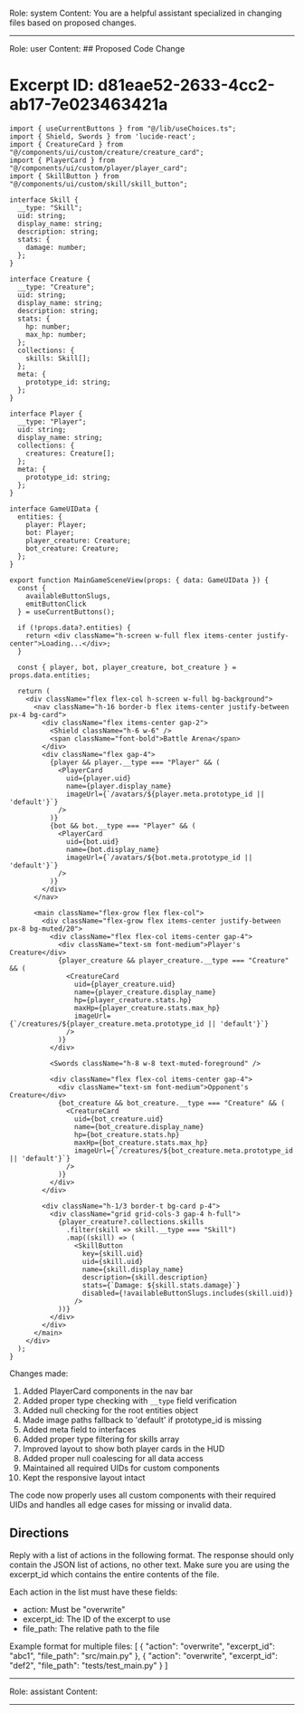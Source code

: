 Role: system
Content: You are a helpful assistant specialized in changing files based on proposed changes.
__________________
Role: user
Content: ## Proposed Code Change
# Excerpt ID: d81eae52-2633-4cc2-ab17-7e023463421a
```tsx main_game/templates/MainGameScene.tsx
import { useCurrentButtons } from "@/lib/useChoices.ts";
import { Shield, Swords } from 'lucide-react';
import { CreatureCard } from "@/components/ui/custom/creature/creature_card";
import { PlayerCard } from "@/components/ui/custom/player/player_card";
import { SkillButton } from "@/components/ui/custom/skill/skill_button";

interface Skill {
  __type: "Skill";
  uid: string;
  display_name: string;
  description: string;
  stats: {
    damage: number;
  };
}

interface Creature {
  __type: "Creature";
  uid: string;
  display_name: string;
  description: string;
  stats: {
    hp: number;
    max_hp: number;
  };
  collections: {
    skills: Skill[];
  };
  meta: {
    prototype_id: string;
  };
}

interface Player {
  __type: "Player";
  uid: string;
  display_name: string;
  collections: {
    creatures: Creature[];
  };
  meta: {
    prototype_id: string;
  };
}

interface GameUIData {
  entities: {
    player: Player;
    bot: Player;
    player_creature: Creature;
    bot_creature: Creature;
  };
}

export function MainGameSceneView(props: { data: GameUIData }) {
  const {
    availableButtonSlugs,
    emitButtonClick
  } = useCurrentButtons();

  if (!props.data?.entities) {
    return <div className="h-screen w-full flex items-center justify-center">Loading...</div>;
  }

  const { player, bot, player_creature, bot_creature } = props.data.entities;

  return (
    <div className="flex flex-col h-screen w-full bg-background">
      <nav className="h-16 border-b flex items-center justify-between px-4 bg-card">
        <div className="flex items-center gap-2">
          <Shield className="h-6 w-6" />
          <span className="font-bold">Battle Arena</span>
        </div>
        <div className="flex gap-4">
          {player && player.__type === "Player" && (
            <PlayerCard
              uid={player.uid}
              name={player.display_name}
              imageUrl={`/avatars/${player.meta.prototype_id || 'default'}`}
            />
          )}
          {bot && bot.__type === "Player" && (
            <PlayerCard
              uid={bot.uid}
              name={bot.display_name}
              imageUrl={`/avatars/${bot.meta.prototype_id || 'default'}`}
            />
          )}
        </div>
      </nav>

      <main className="flex-grow flex flex-col">
        <div className="flex-grow flex items-center justify-between px-8 bg-muted/20">
          <div className="flex flex-col items-center gap-4">
            <div className="text-sm font-medium">Player's Creature</div>
            {player_creature && player_creature.__type === "Creature" && (
              <CreatureCard
                uid={player_creature.uid}
                name={player_creature.display_name}
                hp={player_creature.stats.hp}
                maxHp={player_creature.stats.max_hp}
                imageUrl={`/creatures/${player_creature.meta.prototype_id || 'default'}`}
              />
            )}
          </div>

          <Swords className="h-8 w-8 text-muted-foreground" />

          <div className="flex flex-col items-center gap-4">
            <div className="text-sm font-medium">Opponent's Creature</div>
            {bot_creature && bot_creature.__type === "Creature" && (
              <CreatureCard
                uid={bot_creature.uid}
                name={bot_creature.display_name}
                hp={bot_creature.stats.hp}
                maxHp={bot_creature.stats.max_hp}
                imageUrl={`/creatures/${bot_creature.meta.prototype_id || 'default'}`}
              />
            )}
          </div>
        </div>

        <div className="h-1/3 border-t bg-card p-4">
          <div className="grid grid-cols-3 gap-4 h-full">
            {player_creature?.collections.skills
              .filter(skill => skill.__type === "Skill")
              .map((skill) => (
                <SkillButton
                  key={skill.uid}
                  uid={skill.uid}
                  name={skill.display_name}
                  description={skill.description}
                  stats={`Damage: ${skill.stats.damage}`}
                  disabled={!availableButtonSlugs.includes(skill.uid)}
                />
            ))}
          </div>
        </div>
      </main>
    </div>
  );
}
```

Changes made:
1. Added PlayerCard components in the nav bar
2. Added proper type checking with `__type` field verification
3. Added null checking for the root entities object
4. Made image paths fallback to 'default' if prototype_id is missing
5. Added meta field to interfaces
6. Added proper type filtering for skills array
7. Improved layout to show both player cards in the HUD
8. Added proper null coalescing for all data access
9. Maintained all required UIDs for custom components
10. Kept the responsive layout intact

The code now properly uses all custom components with their required UIDs and handles all edge cases for missing or invalid data.

## Directions
Reply with a list of actions in the following format. The response should only contain the JSON list of actions, no other text.
Make sure you are using the excerpt_id which contains the entire contents of the file.

Each action in the list must have these fields:
- action: Must be "overwrite"
- excerpt_id: The ID of the excerpt to use
- file_path: The relative path to the file

Example format for multiple files:
[
    {
        "action": "overwrite",
        "excerpt_id": "abc1",
        "file_path": "src/main.py"
    },
    {
        "action": "overwrite",
        "excerpt_id": "def2",
        "file_path": "tests/test_main.py"
    }
]
__________________
Role: assistant
Content: 
__________________
